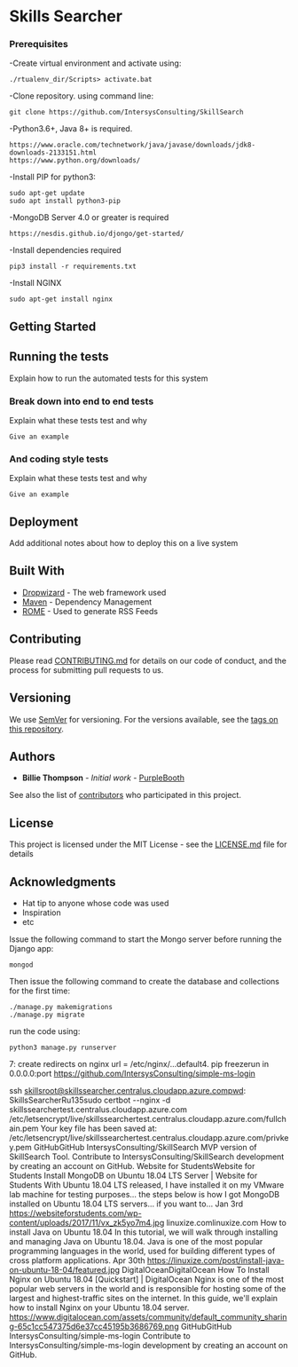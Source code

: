 # Skills Searcher


### Prerequisites

-Create virtual environment and activate using:
    
    ./rtualenv_dir/Scripts> activate.bat
-Clone repository. 
    using command line:

    git clone https://github.com/IntersysConsulting/SkillSearch
-Python3.6+, Java 8+ is required.

    https://www.oracle.com/technetwork/java/javase/downloads/jdk8-downloads-2133151.html
    https://www.python.org/downloads/
-Install PIP for python3:

    sudo apt-get update
    sudo apt install python3-pip
-MongoDB Server 4.0 or greater is required
    
    https://nesdis.github.io/djongo/get-started/
-Install dependencies required
    
    pip3 install -r requirements.txt
-Install NGINX

    sudo apt-get install nginx

## Getting Started

## Running the tests

Explain how to run the automated tests for this system

### Break down into end to end tests

Explain what these tests test and why

```
Give an example
```

### And coding style tests

Explain what these tests test and why

```
Give an example
```

## Deployment

Add additional notes about how to deploy this on a live system

## Built With

* [Dropwizard](http://www.dropwizard.io/1.0.2/docs/) - The web framework used
* [Maven](https://maven.apache.org/) - Dependency Management
* [ROME](https://rometools.github.io/rome/) - Used to generate RSS Feeds

## Contributing

Please read [CONTRIBUTING.md](https://gist.github.com/PurpleBooth/b24679402957c63ec426) for details on our code of conduct, and the process for submitting pull requests to us.

## Versioning

We use [SemVer](http://semver.org/) for versioning. For the versions available, see the [tags on this repository](https://github.com/your/project/tags). 

## Authors

* **Billie Thompson** - *Initial work* - [PurpleBooth](https://github.com/PurpleBooth)

See also the list of [contributors](https://github.com/your/project/contributors) who participated in this project.

## License

This project is licensed under the MIT License - see the [LICENSE.md](LICENSE.md) file for details

## Acknowledgments

* Hat tip to anyone whose code was used
* Inspiration
* etc








Issue the following command to start the Mongo server before running the Django app:

    mongod

Then issue the following command to create the database and collections for the first time:

    ./manage.py makemigrations
    ./manage.py migrate

run the code using:
    
    python3 manage.py runserver

7: create redirects on nginx url = /etc/nginx/...default4. pip freezerun in 0.0.0.0:port https://github.com/IntersysConsulting/simple-ms-login

ssh skillsroot@skillssearcher.centralus.cloudapp.azure.compwd: SkillsSearcherRu135sudo certbot --nginx -d skillssearchertest.centralus.cloudapp.azure.com /etc/letsencrypt/live/skillssearchertest.centralus.cloudapp.azure.com/fullchain.pem
 Your key file has been saved at:
 /etc/letsencrypt/live/skillssearchertest.centralus.cloudapp.azure.com/privkey.pem
GitHubGitHub
IntersysConsulting/SkillSearch
MVP version of SkillSearch Tool. Contribute to IntersysConsulting/SkillSearch development by creating an account on GitHub.
Website for StudentsWebsite for Students
Install MongoDB on Ubuntu 18.04 LTS Server | Website for Students
With Ubuntu 18.04 LTS released, I have installed it on my VMware lab machine for testing purposes… the steps below is how I got MongoDB installed on Ubuntu 18.04 LTS servers… if you want to…
Jan 3rd
https://websiteforstudents.com/wp-content/uploads/2017/11/vx_zk5yo7m4.jpg
linuxize.comlinuxize.com
How to install Java on Ubuntu 18.04
In this tutorial, we will walk through installing and managing Java on Ubuntu 18.04. Java is one of the most popular programming languages in the world, used for building different types of cross platform applications.
Apr 30th
https://linuxize.com/post/install-java-on-ubuntu-18-04/featured.jpg
DigitalOceanDigitalOcean
How To Install Nginx on Ubuntu 18.04 [Quickstart] | DigitalOcean
Nginx is one of the most popular web servers in the world and is responsible for hosting some of the largest and highest-traffic sites on the internet. In this guide, we'll explain how to install Nginx on your Ubuntu 18.04 server.
https://www.digitalocean.com/assets/community/default_community_sharing-65c1cc547375d6e37cc45195b3686769.png
GitHubGitHub
IntersysConsulting/simple-ms-login
Contribute to IntersysConsulting/simple-ms-login development by creating an account on GitHub.
